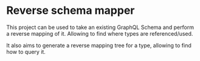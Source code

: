 # Reverse schema mapper
This project can be used to take an existing GraphQL Schema and perform a reverse mapping of it. Allowing to find where types are referenced/used. 

It also aims to generate a reverse mapping tree for a type, allowing to find how to query it.
